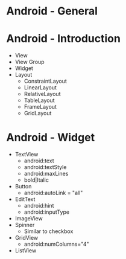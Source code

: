 # Android - General 

# Android - Introduction
  - View
  - View Group
  - Widget
  - Layout
      - ConstraintLayout
      - LinearLayout
      - RelativeLayout
      - TableLayout
      - FrameLayout
      - GridLayout
      
# Android - Widget
  - TextView
      - android:text
      - android:textStyle
      - android:maxLines
      - bold|Italic
  - Button
      - android:autoLink = "all"
  - EditText
      - android:hint
      - android:inputType
  - ImageView
  - Spinner
      - Similar to checkbox
  - GridView
      - android:numColumns="4"
  - ListView

      

